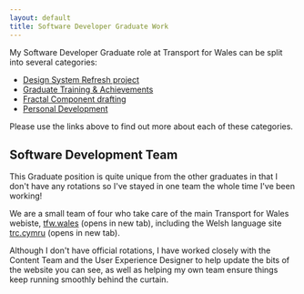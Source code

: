 ```yaml
---
layout: default
title: Software Developer Graduate Work
---
```


My Software Developer Graduate role at Transport for Wales can be split into several categories:

* [Design System Refresh project](/design-system)
* [Graduate Training & Achievements](/grad-training)
* [Fractal Component drafting](/fractal-dev)
* [Personal Development](/personal-dev)

Please use the links above to find out more about each of these categories.

## Software Development Team

This Graduate position is quite unique from the other graduates in that I don't have any rotations so I've stayed in one team the whole time I've been working!

We are a small team of four who take care of the main Transport for Wales webiste, <a href="https://tfw.wales/" target="_blank">tfw.wales</a> (opens in new tab), including the Welsh language site <a href="https://trc.cymru/" target="_blank">trc.cymru</a> (opens in new tab).

Although I don't have official rotations, I have worked closely with the Content Team and the User Experience Designer to help update the bits of the website you can see, as well as helping my own team ensure things keep running smoothly behind the curtain.
